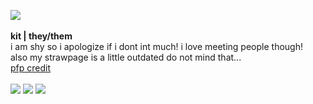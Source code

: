 <img src="https://file.garden/ZRYOn_KULjLI5-69/pagedolls/noelleAct.gif"><br><br>
<b>kit | they/them</b><br>
i am shy so i apologize if i dont int much! i love meeting people though!<br>
also my strawpage is a little outdated do not mind that...<br>
<a href="https://www.tumblr.com/goomyloid/780681037637419008/sitritea-s-noelle-design?source=share">pfp credit</a>
<br><br>
<img src="https://file.garden/ZRYOn_KULjLI5-69/stamps/addicted2pink.gif"> <img src="https://file.garden/ZRYOn_KULjLI5-69/stamps/deltarune.gif"> <img src="https://file.garden/ZRYOn_KULjLI5-69/stamps/596d99f7.gif"><br><br>
